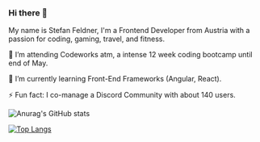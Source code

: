 ### Hi there 👋

My name is Stefan Feldner, I'm a Frontend Developer from Austria with a passion for coding, gaming, travel, and fitness.

🔭 I’m attending Codeworks atm, a intense 12 week coding bootcamp until end of May.

🌱 I’m currently learning Front-End Frameworks (Angular, React).

⚡ Fun fact: I co-manage a Discord Community with about 140 users.

![Anurag's GitHub stats](https://github-readme-stats.vercel.app/api?username=stefanfeldner&show_icons=true&theme=dark)

[![Top Langs](https://github-readme-stats.vercel.app/api/top-langs/?username=stefanfeldner&layout=compact)](https://github.com/anuraghazra/github-readme-stats)
